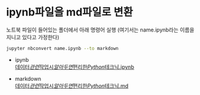 # ipynb파일을 md파일로 변환

노트북 파일이 들어있는 폴더에서 아래 명령어 실행 (여기서는 name.ipynb라는 이름을 지니고 있다고 가정한다)

```sh
jupyter nbconvert name.ipynb --to markdown
```

- ipynb  
  [데이터*관련*작업시*알아두면*편리한*Python*테크닉.ipynb](데이터_관련_작업시_알아두면_편리한_Python_테크닉.ipynb)

- markdown  
  [데이터*관련*작업시*알아두면*편리한*Python*테크닉.md](데이터_관련_작업시_알아두면_편리한_Python_테크닉.md)
